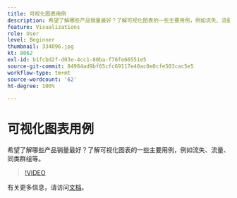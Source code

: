 ```yaml
---
title: 可视化图表用例
description: 希望了解哪些产品销量最好？了解可视化图表的一些主要用例，例如流失、流量、同类群组等。
feature: Visualizations
role: User
level: Beginner
thumbnail: 334096.jpg
kt: 8062
exl-id: b1fcbd2f-d03e-4cc1-80ba-f76fe66551e5
source-git-commit: 84984ad9bf65cfc69117e40ac0e0cfe503cac5e5
workflow-type: tm+mt
source-wordcount: '62'
ht-degree: 100%

---
```


# 可视化图表用例

希望了解哪些产品销量最好？了解可视化图表的一些主要用例，例如流失、流量、同类群组等。

>[!VIDEO](https://video.tv.adobe.com/v/334096/?quality=12&learn=on)

有关更多信息，请访问[文档](https://experienceleague.adobe.com/docs/data-workbench/using/dashboard/visualizations/visualization-types/c-visualization-types.html?lang=zh-Hans)。
